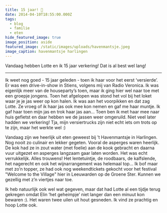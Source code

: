 ```yaml
---
title: 15 jaar! 💖
date: 2014-04-10T18:55:00.000Z
tags:
  - blog
  - familie
  - eten
hide_featured_image: true
image_position: aside
featured_image: /static/images/uploads/havenmantsje.jpeg
image_caption: havenmantsje harlingen
---
```

Vandaag hebben Lotte en ik 15 jaar verkering! Dat is al best wel lang!

---

Ik weet nog goed - 15 jaar geleden - toen ik haar voor het eerst ‘versierde’. Er was een drive-in-show in Stiens, volgens mij van Radio Veronica. Ik was eigenlijk meer van de houseparty’s toen, maar ik ging hier wel naar toe met een groepje jongens. Toen het afgelopen was stond het vol bij het loket waar je je jas weer op kon halen. Ik was aan het voorpikken en dat zag Lotte. Ze vroeg of ik haar jas ook mee kon nemen en gaf me haar muntje. Ik gaf haar toen mijn jas en trok haar jas aan… Toen ben ik met haar mee naar huis gefietst en daar hebben we de jassen weer omgeruild. Niet veel later hadden we verkering! Tja, mijn versiertrucks zijn niet echt iets om trots op te zijn, maar het werkte wel :)

Vandaag zijn we heerlijk uit eten geweest bij ’t Havenmantsje in Harlingen.  Nog nooit zo culinair en lekker gegeten. Vooral de asperges waren heerlijk. De kok had ze in zout water (met foelie) aan de kook gebracht en daarna vuur uitgezet en asperges langzaam gaar laten worden. Het was echt verrukkelijk. Alles trouwens! Het lentetuintje, de roodbaars, de kalfslende, het nagerecht en ook het wijnarrangement was helemaal top… Ik bof maar met zo’n topper, ze had ook nog weekendtickets gekocht voor  het festival "Welcome to the Village" hier in Leeuwarden op de Groene Ster. Kunnen we gezellig met z’n viertjes naar toe.

Ik heb natuurlijk ook wel wat gegeven, maar dat had Lotte al een tijdje terug gekregen omdat Elin ‘het geheimpje’ niet langer dan een minuut kon bewaren :). Het waren twee uilen uit hout gesneden. Ik vind ze prachtig en hoop Lotte ook.
